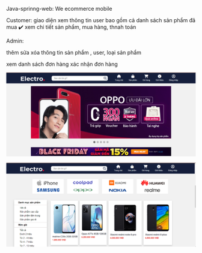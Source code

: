 Java-sprinng-web: We ecommerce mobile

Customer:
giao diện xem thông tin user bao gồm cả danh sách sản phẩm đã mua ✔️
xem chi tiết sản phẩm, mua hàng, thnah toán 

Admin:

thêm sửa xóa thông tin sản phẩm , user, loại sản phẩm

xem danh sách đơn hàng
xác nhận đơn hàng

![index](imagesDemo/1.png)

![category](imagesDemo/2.png)
